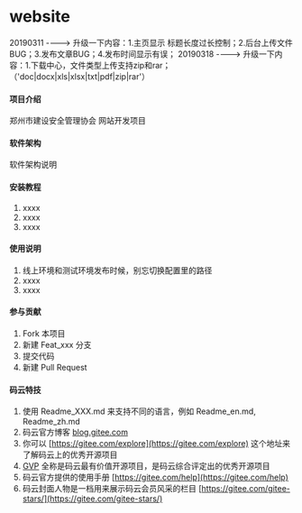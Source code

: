 # website
20190311 ----> 升级一下内容：1.主页显示 标题长度过长控制；2.后台上传文件BUG；3.发布文章BUG；4.发布时间显示有误；
20190318 ----> 升级一下内容：1.下载中心，文件类型上传支持zip和rar；（'doc|docx|xls|xlsx|txt|pdf|zip|rar'）

#### 项目介绍
郑州市建设安全管理协会 网站开发项目

#### 软件架构
软件架构说明


#### 安装教程

1. xxxx
2. xxxx
3. xxxx

#### 使用说明

1. 线上环境和测试环境发布时候，别忘切换配置里的路径
2. xxxx
3. xxxx

#### 参与贡献

1. Fork 本项目
2. 新建 Feat_xxx 分支
3. 提交代码
4. 新建 Pull Request


#### 码云特技

1. 使用 Readme\_XXX.md 来支持不同的语言，例如 Readme\_en.md, Readme\_zh.md
2. 码云官方博客 [blog.gitee.com](https://blog.gitee.com)
3. 你可以 [https://gitee.com/explore](https://gitee.com/explore) 这个地址来了解码云上的优秀开源项目
4. [GVP](https://gitee.com/gvp) 全称是码云最有价值开源项目，是码云综合评定出的优秀开源项目
5. 码云官方提供的使用手册 [https://gitee.com/help](https://gitee.com/help)
6. 码云封面人物是一档用来展示码云会员风采的栏目 [https://gitee.com/gitee-stars/](https://gitee.com/gitee-stars/)